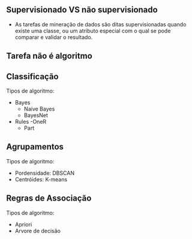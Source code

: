 ## Supervisionado VS não supervisionado

- As tarefas de mineração de dados são ditas supervisionadas quando existe uma classe, ou um atributo especial com o qual se pode comparar e validar o resultado.

## Tarefa não é algoritmo

## Classificação

Tipos de algoritmo:

- Bayes
  - Naive Bayes
  - BayesNet
- Rules
  -OneR
  - Part

## Agrupamentos

Tipos de algoritmo:

- Pordensidade: DBSCAN
- Centróides: K-means

## Regras de Associação

Tipos de algoritmo:

- Apriori
- Arvore de decisão
